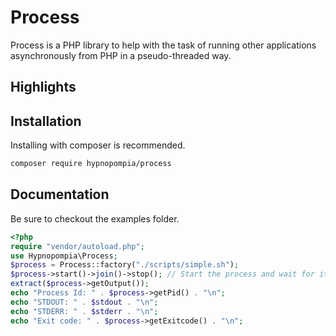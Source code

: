 Process
=====

Process is a PHP library to help with the task of running other applications asynchronously from PHP in a pseudo-threaded way.

Highlights
-------

Installation
-------
Installing with composer is recommended.
```sh
composer require hypnopompia/process
```


Documentation
-------
Be sure to checkout the examples folder.

```php
<?php
require "vendor/autoload.php";
use Hypnopompia\Process;
$process = Process::factory("./scripts/simple.sh");
$process->start()->join()->stop(); // Start the process and wait for it to end, then cleanup
extract($process->getOutput());
echo "Process Id: " . $process->getPid() . "\n";
echo "STDOUT: " . $stdout . "\n";
echo "STDERR: " . $stderr . "\n";
echo "Exit code: " . $process->getExitcode() . "\n";
```